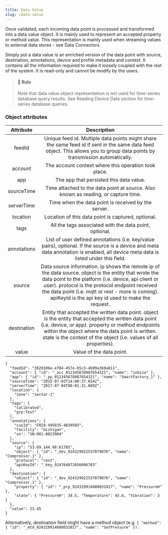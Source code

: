 ```yaml
---
title: Data Value
slug: /data-value
---
```


Once validated, each incoming data point is processed and transformed into a data value object. It is mainly used to represent an accepted property or method value. This representation is mainly used when streaming values to external data stores - see Data Connectors.

Simply put a data value is an enriched version of the data point with source, destination, annotations, device and profile metadata and context. It contains all the information required to make it loosely coupled with the rest of the system. It is read-only and cannot be modify by the users.

> #### 🚧 Rule
> Note that data value object representation is not used for time-series database query results. See Reading Device Data section for time-series database queries.

### Object attributes

|  Attribute|	Description|
| :-------------: |:-------------:|
|feedId	|Unique feed id. Multiple data points might share the same feed id if sent in the same data feed object. This allows you to group data points by transmission automatically.|
|account|	The account context where this operation took place.|
|app|	The app that persisted this data value.|
|sourceTime	| Time attached to the data point at source. Also known as reading, or capture time.|
|serverTime	| Time when the data point is received by the server. |
|location|	Location of this data point is captured, optional.|
|tags	|All the tags associated with the data point, optional.|
|annotations|	List of user defined annotations (i.e. key/value pairs), optional. If the source is a device and meta data annotation is enabled, all device meta data is listed under this field.|
|source	|Data source information. ip shows the remote ip of the data source. object is the entity that wrote the data point to the platform (i.e. device, api client or user). protocol is the protocol endpoint received the data point (i.e. mqtt or rest - more is coming). apiKeyId is the api key id used to make the request.|
|destination|	Entity that accepted the written data point. object is the entity that accepted the written data point (i.e. device, or app). property or method endpoints within the object where the data point is written. state is the context of the object (i.e. values of all properties).|
|value|	Value of the data point.|

````
{
  "feedId": "3029106e-e704-457e-b5c3-4b09a3b9a811",
  "account": { "id": "_acc_012345678987654321", "name": "inbiza" },
  "app": { "id": "_pp_012345678987654321", "name": "SmartFactory_1" },
  "sourceTime": "2015-07-03T14:00:37.654Z",
  "serverTime": "2017-07-04T00:01:31.689Z",
  "location": {
    "zone": "sector-1"
  },
  "tags": [
    "calibrated",
    "grp:Test"
  ],
  "annotations": {
    "cusId": "FRI8-495035-4039503",
    "facility": "michigan",
    "sn": "SN-001-0023904"
  },
  "source": {
    "ip": "53.69.144.98:61785",
    "object": { "id": "_dev_924329922537879076", "name": "Compressor.1" },
    "protocol": "rest",
    "apiKeyId": "_key_924764072656096783"
  },
  "destination": {
    "object": { "id": "_dev_924329922537879076", "name": "Compressor.1" },
    "property": { "id": "_prp_924329914680031017", "name": "PressureH" },
    "state": { "PressureH": 34.5, "Temperature": 45.6, "Vibration": 3 }
  },
  "value": 23.45
}
````

Alternatively, destination field might have a method object (e.g. `{ "method": { "id": "_mtd_924329914680031017", "name": "SetPressure" }).`